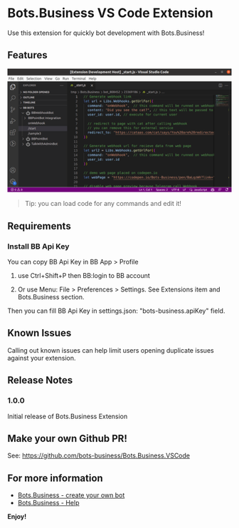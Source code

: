 # Bots.Business VS Code Extension

Use this extension for quickly bot development with Bots.Business!

## Features

![BB Bots List in VS Code](/images/main.png)

> Tip: you can load code for any commands and edit it!

## Requirements

### Install BB Api Key
You can copy BB Api Key in BB App > Profile

1. use Ctrl+Shift+P then BB:login to BB account

2. Or use Menu: File > Preferences > Settings.
See Extensions item and Bots.Business section.

Then you can fill BB Api Key in settings.json: "bots-business.apiKey" field.


## Known Issues

Calling out known issues can help limit users opening duplicate issues against your extension.

## Release Notes

### 1.0.0

Initial release of Bots.Business Extension

## Make your own Github PR!
See: https://github.com/bots-business/Bots.Business.VSCode

## For more information

* [Bots.Business - create your own bot](https://bots.business)
* [Bots.Business - Help](https://help.bots.business)

**Enjoy!**
